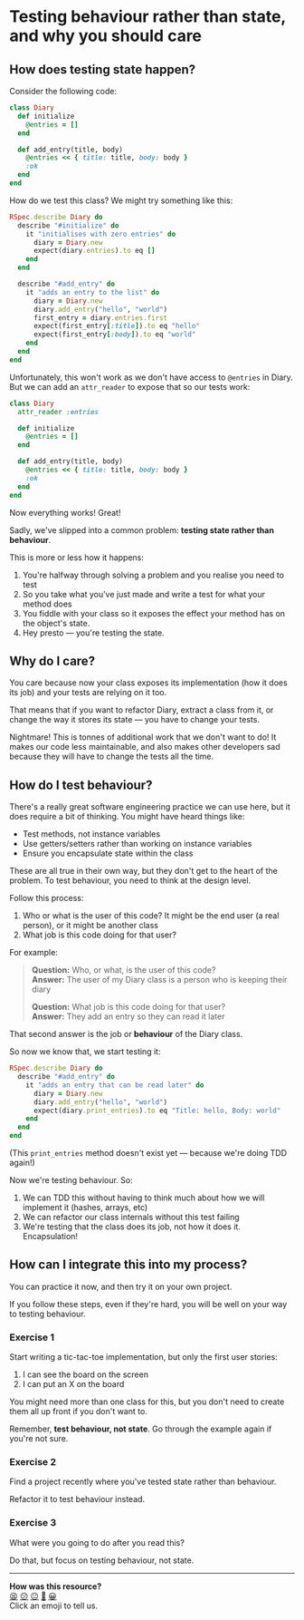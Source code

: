 # Testing behaviour rather than state, and why you should care

## How does testing state happen?

Consider the following code:

```ruby
class Diary
  def initialize
    @entries = []
  end

  def add_entry(title, body)
    @entries << { title: title, body: body }
    :ok
  end
end
```

How do we test this class? We might try something like this:

```ruby
RSpec.describe Diary do
  describe "#initialize" do
    it "initialises with zero entries" do
      diary = Diary.new
      expect(diary.entries).to eq []
    end
  end

  describe "#add_entry" do
    it "adds an entry to the list" do
      diary = Diary.new
      diary.add_entry("hello", "world")
      first_entry = diary.entries.first
      expect(first_entry[:title]).to eq "hello"
      expect(first_entry[:body]).to eq "world"
    end
  end
end
```

Unfortunately, this won't work as we don't have access to `@entries` in Diary.
But we can add an `attr_reader` to expose that so our tests work:

```ruby
class Diary
  attr_reader :entries

  def initialize
    @entries = []
  end

  def add_entry(title, body)
    @entries << { title: title, body: body }
    :ok
  end
end
```

Now everything works! Great!

Sadly, we've slipped into a common problem: **testing state rather than behaviour**.

This is more or less how it happens:

1. You're halfway through solving a problem and you realise you need to test
2. So you take what you've just made and write a test for what your method does
3. You fiddle with your class so it exposes the effect your method has on the object's state.
4. Hey presto — you're testing the state.

## Why do I care?

You care because now your class exposes its implementation (how it does its job) and your tests are relying on it too.

That means that if you want to refactor Diary, extract a class from it, or change the way it stores its state — you have to change your tests.

Nightmare! This is tonnes of additional work that we don't want to do! It makes our code less maintainable, and also makes other developers sad because they will have to change the tests all the time.

## How do I test behaviour?

There's a really great software engineering practice we can use here, but it does require a bit of thinking. You might have heard things like:

* Test methods, not instance variables
* Use getters/setters rather than working on instance variables
* Ensure you encapsulate state within the class

These are all true in their own way, but they don't get to the heart of the problem. To test behaviour, you need to think at the design level.

Follow this process:

1. Who or what is the user of this code? It might be the end user (a real person), or it might be another class
2. What job is this code doing for that user?

For example:

> **Question:** Who, or what, is the user of this code?  
> **Answer:** The user of my Diary class is a person who is keeping their diary
>
> **Question:** What job is this code doing for that user?  
> **Answer:** They add an entry so they can read it later

That second answer is the job or **behaviour** of the Diary class.

So now we know that, we start testing it:

```ruby
RSpec.describe Diary do
  describe "#add_entry" do
    it "adds an entry that can be read later" do
      diary = Diary.new
      diary.add_entry("hello", "world")
      expect(diary.print_entries).to eq "Title: hello, Body: world"
    end
  end
end
```

(This `print_entries` method doesn't exist yet — because we're doing TDD again!)

Now we're testing behaviour. So:

1. We can TDD this without having to think much about how we will implement it (hashes, arrays, etc)
2. We can refactor our class internals without this test failing
3. We're testing that the class does its job, not how it does it. Encapsulation!

## How can I integrate this into my process?

You can practice it now, and then try it on your own project.

If you follow these steps, even if they're hard, you will be well on your way to testing behaviour.

### Exercise 1

Start writing a tic-tac-toe implementation, but only the first user stories:

1. I can see the board on the screen
2. I can put an X on the board

You might need more than one class for this, but you don't need to create them all up front if you don't want to.

Remember, **test behaviour, not state**. Go through the example again if you're not sure.

### Exercise 2

Find a project recently where you've tested state rather than behaviour.

Refactor it to test behaviour instead.

### Exercise 3

What were you going to do after you read this?

Do that, but focus on testing behaviour, not state.

<!-- BEGIN GENERATED SECTION DO NOT EDIT -->

---

**How was this resource?**  
[😫](https://airtable.com/shrUJ3t7KLMqVRFKR?prefill_Repository=skills-workshops&prefill_File=practicals/testing/behaviour_not_state.md&prefill_Sentiment=😫) [😕](https://airtable.com/shrUJ3t7KLMqVRFKR?prefill_Repository=skills-workshops&prefill_File=practicals/testing/behaviour_not_state.md&prefill_Sentiment=😕) [😐](https://airtable.com/shrUJ3t7KLMqVRFKR?prefill_Repository=skills-workshops&prefill_File=practicals/testing/behaviour_not_state.md&prefill_Sentiment=😐) [🙂](https://airtable.com/shrUJ3t7KLMqVRFKR?prefill_Repository=skills-workshops&prefill_File=practicals/testing/behaviour_not_state.md&prefill_Sentiment=🙂) [😀](https://airtable.com/shrUJ3t7KLMqVRFKR?prefill_Repository=skills-workshops&prefill_File=practicals/testing/behaviour_not_state.md&prefill_Sentiment=😀)  
Click an emoji to tell us.

<!-- END GENERATED SECTION DO NOT EDIT -->
